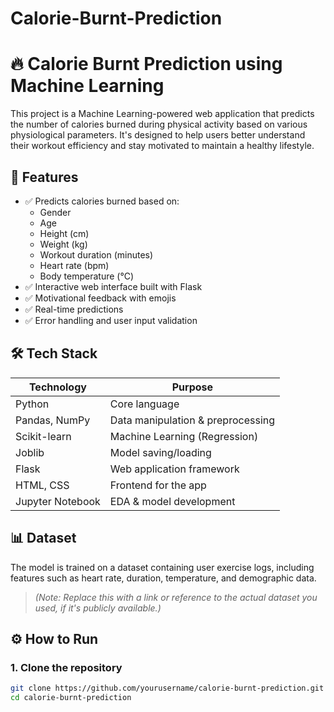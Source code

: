 # Calorie-Burnt-Prediction
# 🔥 Calorie Burnt Prediction using Machine Learning
This project is a Machine Learning-powered web application that predicts the number of calories burned during physical activity based on various physiological parameters. It's designed to help users better understand their workout efficiency and stay motivated to maintain a healthy lifestyle.

## 🚀 Features

- ✅ Predicts calories burned based on:
  - Gender
  - Age
  - Height (cm)
  - Weight (kg)
  - Workout duration (minutes)
  - Heart rate (bpm)
  - Body temperature (°C)
- ✅ Interactive web interface built with Flask
- ✅ Motivational feedback with emojis
- ✅ Real-time predictions
- ✅ Error handling and user input validation

## 🛠️ Tech Stack

| Technology       | Purpose                          |
|------------------|----------------------------------|
| Python           | Core language                    |
| Pandas, NumPy    | Data manipulation & preprocessing|
| Scikit-learn     | Machine Learning (Regression)    |
| Joblib           | Model saving/loading             |
| Flask            | Web application framework        |
| HTML, CSS        | Frontend for the app             |
| Jupyter Notebook | EDA & model development          |

## 📊 Dataset

The model is trained on a dataset containing user exercise logs, including features such as heart rate, duration, temperature, and demographic data.

> *(Note: Replace this with a link or reference to the actual dataset you used, if it's publicly available.)*

## ⚙️ How to Run

### 1. Clone the repository

```bash
git clone https://github.com/yourusername/calorie-burnt-prediction.git
cd calorie-burnt-prediction
